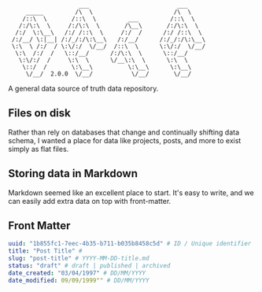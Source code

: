 ```
                    ___                         ___
     _____         /\  \                       /\  \
    /::\  \       /::\  \         ___         /::\  \
   /:/\:\  \     /:/\:\  \       /\__\       /:/\:\  \
  /:/  \:\__\   /:/ /::\  \     /:/  /      /:/ /::\  \
 /:/__/ \:|__| /:/_/:/\:\__\   /:/__/      /:/_/:/\:\__\
 \:\  \ /:/  / \:\/:/  \/__/  /::\  \      \:\/:/  \/__/
  \:\  /:/  /   \::/__/      /:/\:\  \      \::/__/
   \:\/:/  /     \:\  \      \/__\:\  \      \:\  \
    \::/  /       \:\__\          \:\__\      \:\__\
     \/__/  2.0.0  \/__/           \/__/       \/__/

```

A general data source of truth data repository.

## Files on disk

Rather than rely on databases that change and continually shifting data schema, I wanted a place for data like projects, posts, and more to exist simply as flat files.

## Storing data in Markdown

Markdown seemed like an excellent place to start. It's easy to write, and we can easily add extra data on top with front-matter.

## Front Matter

```yaml
uuid: "1b855fc1-7eec-4b35-b711-b035b8458c5d" # ID / Unique identifier
title: "Post Title" #
slug: "post-title" # YYYY-MM-DD-title.md
status: "draft" # draft | published | archived
date_created: "03/04/1997" # DD/MM/YYYY
date_modified: 09/09/1999"" # DD/MM/YYYY
```
